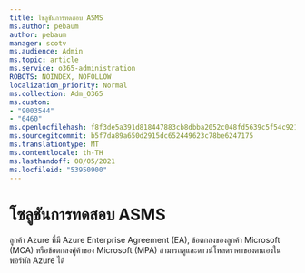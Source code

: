 ```yaml
---
title: โซลูชันการทดสอบ ASMS
ms.author: pebaum
author: pebaum
manager: scotv
ms.audience: Admin
ms.topic: article
ms.service: o365-administration
ROBOTS: NOINDEX, NOFOLLOW
localization_priority: Normal
ms.collection: Adm_O365
ms.custom:
- "9003544"
- "6460"
ms.openlocfilehash: f8f3de5a391d818447883cb8dbba2052c048fd5639c5f54c921ef5247dc6d6a1
ms.sourcegitcommit: b5f7da89a650d2915dc652449623c78be6247175
ms.translationtype: MT
ms.contentlocale: th-TH
ms.lasthandoff: 08/05/2021
ms.locfileid: "53950900"
---
```

# <a name="asms-test-solution"></a>โซลูชันการทดสอบ ASMS

ลูกค้า Azure ที่มี Azure Enterprise Agreement (EA), ข้อตกลงของลูกค้า Microsoft (MCA) หรือข้อตกลงคู่ค้าของ Microsoft (MPA) สามารถดูและดาวน์โหลดราคาของตนเองในพอร์ทัล Azure ได้
